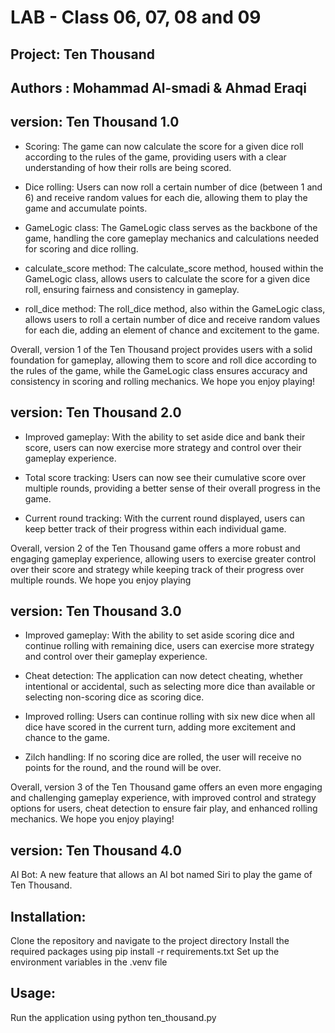 # LAB - Class 06, 07, 08 and 09

## Project: Ten Thousand

## Authors : Mohammad Al-smadi & Ahmad Eraqi


## version: Ten Thousand 1.0

* Scoring: The game can now calculate the score for a given dice roll according to the rules of the game, providing users with a clear understanding of how their rolls are being scored.

* Dice rolling: Users can now roll a certain number of dice (between 1 and 6) and receive random values for each die, allowing them to play the game and accumulate points.

* GameLogic class: The GameLogic class serves as the backbone of the game, handling the core gameplay mechanics and calculations needed for scoring and dice rolling.

* calculate_score method: The calculate_score method, housed within the GameLogic class, allows users to calculate the score for a given dice roll, ensuring fairness and consistency in gameplay.

* roll_dice method: The roll_dice method, also within the GameLogic class, allows users to roll a certain number of dice and receive random values for each die, adding an element of chance and excitement to the game.

Overall, version 1 of the Ten Thousand project provides users with a solid foundation for gameplay, allowing them to score and roll dice according to the rules of the game, while the GameLogic class ensures accuracy and consistency in scoring and rolling mechanics. We hope you enjoy playing!

## version: Ten Thousand 2.0

* Improved gameplay: With the ability to set aside dice and bank their score, users can now exercise more strategy and control over their gameplay experience.

* Total score tracking: Users can now see their cumulative score over multiple rounds, providing a better sense of their overall progress in the game.

* Current round tracking: With the current round displayed, users can keep better track of their progress within each individual game.

Overall, version 2 of the Ten Thousand game offers a more robust and engaging gameplay experience, allowing users to exercise greater control over their score and strategy while keeping track of their progress over multiple rounds. We hope you enjoy playing

## version: Ten Thousand 3.0

* Improved gameplay: With the ability to set aside scoring dice and continue rolling with remaining dice, users can exercise more strategy and control over their gameplay experience.

* Cheat detection: The application can now detect cheating, whether intentional or accidental, such as selecting more dice than available or selecting non-scoring dice as scoring dice.

* Improved rolling: Users can continue rolling with six new dice when all dice have scored in the current turn, adding more excitement and chance to the game.

* Zilch handling: If no scoring dice are rolled, the user will receive no points for the round, and the round will be over.

Overall, version 3 of the Ten Thousand game offers an even more engaging and challenging gameplay experience, with improved control and strategy options for users, cheat detection to ensure fair play, and enhanced rolling mechanics. We hope you enjoy playing!

## version: Ten Thousand 4.0
AI Bot: A new feature that allows an AI bot named Siri to play the game of Ten Thousand.

## Installation:
Clone the repository and navigate to the project directory
Install the required packages using pip install -r requirements.txt
Set up the environment variables in the .venv file
## Usage:
Run the application using python ten_thousand.py